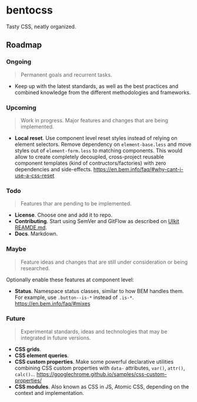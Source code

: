 # bentocss

Tasty CSS, neatly organized.

## Roadmap

### Ongoing

> Permanent goals and recurrent tasks.

- Keep up with the latest standards, as well as the best practices and combined knowledge from the different methodologies and frameworks.

### Upcoming

> Work in progress. Major features and changes that are being implemented. 

- **Local reset**. Use component level reset styles instead of relying on element selectors. Remove dependency on `element-base.less` and move styles out of `element-form.less` to matching components. This would allow to create completely decoupled, cross-project reusable component templates (kind of contructors/factories) with zero dependencies and side-effects. <https://en.bem.info/faq/#why-cant-i-use-a-css-reset> 

### Todo

> Features thar are pending to be implemented.

- **License**. Choose one and add it to repo.
- **Contributing**. Start using SemVer and GitFlow as described on [UIkit REAMDE.md](https://github.com/uikit/uikit/blob/de26176a504661a2cddb859f8b1c2c2a992fe914/README.md).
- **Docs**. Markdown.

### Maybe

> Feature ideas and changes that are still under consideration or being researched.

Optionally enable these features at component level:

- **Status**. Namespace status classes, similar to how BEM handles them. For example, use `.button--is-*` instead of `.is-*`. <https://en.bem.info/faq/#mixes>

### Future

> Experimental standards, ideas and technologies that may be integrated in future versions.

- **CSS grids**.
- **CSS element queries**.
- **CSS custom properties**. Make some powerful declarative utilities combining CSS custom properties with `data-` attributes, `var()`, `attr()`, `calc()`... <https://googlechrome.github.io/samples/css-custom-properties/>
- **CSS modules**. Also known as CSS in JS, Atomic CSS, depending on the context and implementation.